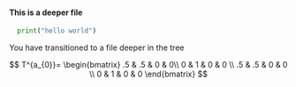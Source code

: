 #### This is a deeper file

```python
  print("hello world")
```

You have transitioned to a file deeper in the tree

$$
T^{a_{0}}= \begin{bmatrix}
 .5 & .5 & 0 & 0\\ 
 0 & 1 & 0 & 0 \\ 
 .5 & .5 & 0 & 0 \\ 
 0 & 1 & 0 & 0
\end{bmatrix}
$$
